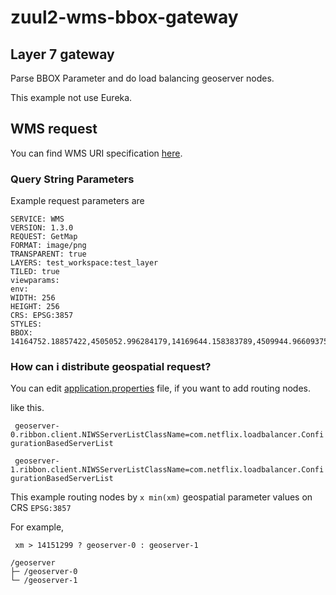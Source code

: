 # zuul2-wms-bbox-gateway

## Layer 7 gateway

Parse BBOX Parameter and do load balancing geoserver nodes.

This example not use Eureka.

## WMS request

You can find WMS URI specification [here](https://docs.geoserver.org/stable/en/user/services/wms/reference.html).

### Query String Parameters

Example request parameters are 

    SERVICE: WMS
    VERSION: 1.3.0
    REQUEST: GetMap
    FORMAT: image/png
    TRANSPARENT: true
    LAYERS: test_workspace:test_layer
    TILED: true
    viewparams: 
    env: 
    WIDTH: 256
    HEIGHT: 256
    CRS: EPSG:3857
    STYLES: 
    BBOX: 14164752.18857422,4505052.996284179,14169644.158383789,4509944.96609375

### How can i distribute geospatial request?

You can edit [application.properties](#) file, if you want to add routing nodes. 

like this.

` geoserver-0.ribbon.client.NIWSServerListClassName=com.netflix.loadbalancer.ConfigurationBasedServerList`

` geoserver-1.ribbon.client.NIWSServerListClassName=com.netflix.loadbalancer.ConfigurationBasedServerList`

This example routing nodes by `x min(xm)` geospatial parameter values on CRS `EPSG:3857`

For example,

` xm > 14151299 ? geoserver-0 : geoserver-1`

    /geoserver
    ├─ /geoserver-0
    └─ /geoserver-1

